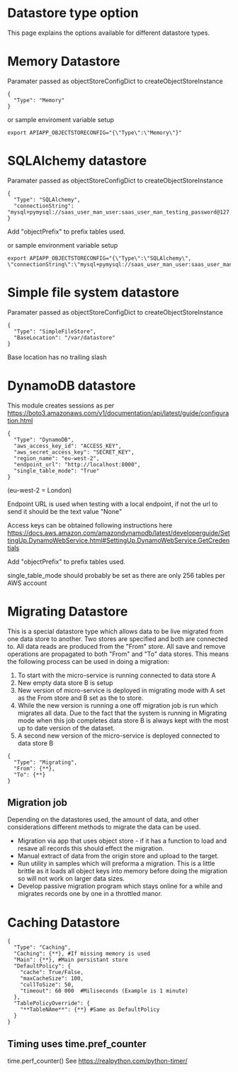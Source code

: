 # Datastore type option

This page explains the options available for different datastore types.

# Memory Datastore

Paramater passed as objectStoreConfigDict to createObjectStoreInstance
```
{
  "Type": "Memory"
}
```

or sample enviroment variable setup
```
export APIAPP_OBJECTSTORECONFIG="{\"Type\":\"Memory\"}"
```

# SQLAlchemy datastore

Paramater passed as objectStoreConfigDict to createObjectStoreInstance
```
{
  "Type": "SQLAlchemy",
  "connectionString": "mysql+pymysql://saas_user_man_user:saas_user_man_testing_password@127.0.0.1:10103/saas_user_man_rad"
}
```
Add "objectPrefix" to prefix tables used.

or sample environment variable setup
```
export APIAPP_OBJECTSTORECONFIG="{\"Type\":\"SQLAlchemy\", \"connectionString\":\"mysql+pymysql://saas_user_man_user:saas_user_man_testing_password@127.0.0.1:10103/saas_user_man_rad\"}"
```

# Simple file system datastore

Paramater passed as objectStoreConfigDict to createObjectStoreInstance
```
{
  "Type": "SimpleFileStore",
  "BaseLocation": "/var/datastore"
}
```
Base location has no trailing slash

# DynamoDB datastore

This module creates sessions as per https://boto3.amazonaws.com/v1/documentation/api/latest/guide/configuration.html

```
{
  "Type": "DynamoDB",
  "aws_access_key_id": "ACCESS_KEY",
  "aws_secret_access_key": "SECRET_KEY",
  "region_name": "eu-west-2",
  "endpoint_url": "http://localhost:8000",
  "single_table_mode": "True"
}
```
(eu-west-2 = London)

Endpoint URL is used when testing with a local endpoint, if not the url to send it should be the text value "None"

Access keys can be obtained following instructions here https://docs.aws.amazon.com/amazondynamodb/latest/developerguide/SettingUp.DynamoWebService.html#SettingUp.DynamoWebService.GetCredentials

Add "objectPrefix" to prefix tables used.

single_table_mode should probably be set as there are only 256 tables per AWS account

# Migrating Datastore

This is a special datastore type which allows data to be live migrated from one data store to another. Two stores are specified and both are connected to. All data reads are produced from the "From" store. All save and remove operations are propagated to both "From" and "To" data stores. This means the following process can be used in doing a migration:

1. To start with the micro-service is running connected to data store A
2. New empty data store B is setup
3. New version of micro-service is deployed in migrating mode with A set as the From store and B set as the to store.
4. While the new version is running a one off migration job is run which migrates all data. Due to the fact that the system is running in Migrating mode when this job completes data store B is always kept with the most up to date version of the dataset.
5. A second new version of the micro-service is deployed connected to data store B

```
{
  "Type": "Migrating",
  "From": {**},
  "To": {**}
}
```

## Migration job

Depending on the datastores used, the amount of data, and other considerations different methods to migrate the data can be used.

 - Migration via app that uses object store - if it has a function to load and resave all records this should effect the migration.
 - Manual extract of data from the origin store and upload to the target.
 - Run utility in samples which will preforma a migration. This is a little brittle as it loads all object keys into memory before doing the migration so will not work on larger data sizes.
 - Develop passive migration program which stays online for a while and migrates records one by one in a throttled manor.

# Caching Datastore

```
{
  "Type": "Caching",
  "Caching": {**}, #If missing memory is used
  "Main": {**}, #Main persistant store
  "DefaultPolicy": {
    "cache": True/False,
    "maxCacheSize": 100,
    "cullToSize": 50,
    "timeout": 60 000  #Miliseconds (Example is 1 minute)
  },
  "TablePolicyOverride": {
    "**TableNAme**": {**} #Same as DefaultPolicy
  }
}
```

## Timing uses time.pref_counter
time.perf_counter()
See https://realpython.com/python-timer/

